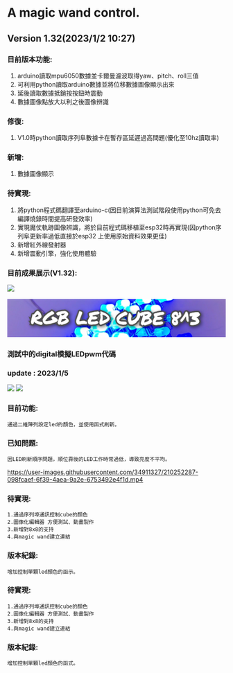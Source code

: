 # A magic wand control.
## **Version 1.32(2023/1/2 10:27)**
### 目前版本功能:
1. arduino讀取mpu6050數據並卡爾曼濾波取得yaw、pitch、roll三值
2. 可利用python讀取arduino數據並將位移數據圖像顯示出來
3. 延後讀取數據抵銷按按鈕時震動
4. 數據圖像點放大以利之後圖像辨識
### 修復: 
1. V1.0時python讀取序列阜數據卡在暫存區延遲過高問題(優化至10hz讀取率)
### 新增:
1. 數據圖像顯示
### 待實現:
1. 將python程式碼翻譯至arduino-c(因目前演算法測試階段使用python可免去編譯燒錄時間提高研發效率)
2. 實現魔仗軌跡圖像辨識，將於目前程式碼移植至esp32時再實現(因python序列阜更新率過低直接於esp32
上使用原始資料效果更佳)
3. 新增紅外線發射器
4. 新增震動引擎，強化使用體驗
### 目前成果展示(V1.32):
[![](https://img.onl/L12P2h)](https://photos.app.goo.gl/5FmcTnXPaZoideAj7)

![image](https://github.com/samjocker/Magic_wandXLED_cube/blob/main/InCollage_20230107_070140917~2.jpg)
### **測試中的digital模擬LEDpwm代碼**

### update : 2023/1/5

[![](https://img.shields.io/badge/CubeDrive.ino-1.5.1.one-green)](https://github.com/samjocker/Magic_wandXLED_cube/blob/main/RGBLED-Cube%208%C2%B3/cubedrive1.5.1.d.ino)
[![](https://img.shields.io/badge/CubeDrive.ino-Debug-red)](https://github.com/samjocker/Magic_wandXLED_cube/blob/main/RGBLED-Cube%208%C2%B3/cubedrive0.2.st.ino)


### 目前功能:
    通過二維陣列設定led的顏色，並使用函式刷新。
### 已知問題:
    因LED刷新順序問題，順位靠後的LED工作時常過低，導致亮度不平均。

https://user-images.githubusercontent.com/34911327/210252287-098fcaef-6f39-4aea-9a2e-6753492e4f1d.mp4


### 待實現:
    1.通過序列埠通訊控制cube的顏色
    2.圖像化編輯器 方便測試、動畫製作
    3.新增對8x8的支持
    4.與magic wand建立連結
### 版本紀錄:
    增加控制單顆led顏色的函示。


### 待實現:
    1.通過序列埠通訊控制cube的顏色
    2.圖像化編輯器 方便測試、動畫製作
    3.新增對8x8的支持
    4.與magic wand建立連結
### 版本紀錄:
    增加控制單顆led顏色的函式。
